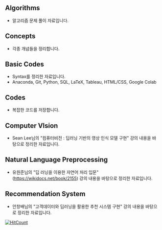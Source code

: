 ## Algorithms
- 알고리즘 문제 풀이 자료입니다.

## Concepts
- 각종 개념들을 정리합니다.

## Basic Codes
- Syntax를 정리한 자료입니다.
- Anaconda, Git, Python, SQL, LaTeX, Tableau, HTML/CSS, Google Colab

## Codes
- 복잡한 코드를 저장합니다.

## Computer VIsion
- Sean Lee님의 "컴퓨터비전 : 딥러닝 기반의 영상 인식 모델 구현" 강의 내용을 바탕으로 정리한 자료입니다.

## Natural Language Preprocessing
- 유원준님의 "딥 러닝을 이용한 자연어 처리 입문"(https://wikidocs.net/book/2155) 강의 내용을 바탕으로 정리한 자료입니다.

## Recommendation System
- 안창배님의 "고객데이터와 딥러닝을 활용한 추천 시스템 구현" 강의 내용을 바탕으로 정리한 자료입니다.

[![HitCount](http://hits.dwyl.com/KimRass/Programming.svg)](http://hits.dwyl.com/KimRass/Programming)
